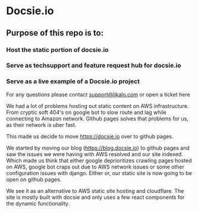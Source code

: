 # Docsie.io
## Purpose of this repo is to: 

### Host the static portion of docsie.io
### Serve as techsupport and feature request hub for docsie.io
### Serve as a live example of a Docsie.io project

For any questions please contact support@likalo.com or open a ticket here


We had a lot of problems hosting out static content on AWS infrastructure. From cryptic soft 404's on google bot to slow route and lag while connecting to Amazon network. Github pages solves that problems for us, as their network is uber fast.

This made us decide to move https://docsie.io over to github pages.

We started by moving our blog (https://blog.docsie.io) to github pages and saw the issues we were having with AWS resolved and our
site indexed. Which made us think that either google deprioritizes crawling pages hosted on AWS, google bot craps out due to AWS
network issues or some other configuration issues with django. Either or, our static site is now going to be open on github pages.

We see it as an alternative to AWS static site hosting and cloudflare. The site is mostly built with docsie and only uses a few
react components for the dynamic functionality.
